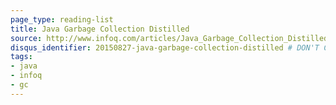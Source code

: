 ```yaml
---
page_type: reading-list
title: Java Garbage Collection Distilled
source: http://www.infoq.com/articles/Java_Garbage_Collection_Distilled
disqus_identifier: 20150827-java-garbage-collection-distilled # DON'T CHANGE THE VALUE ONCE SET
tags: 
- java
- infoq
- gc
---
```

